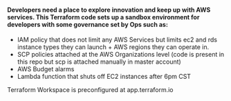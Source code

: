 #### Developers need a place to explore innovation and keep up with AWS services. This Terraform code sets up a sandbox environment for developers with some governance set by Ops such as: 
- IAM policy that does not limit any AWS Services but limits ec2 and rds instance types they can launch + AWS regions they can operate in. 
- SCP policies attached at the AWS Organizations level (code is present in this repo but scp is attached manually in master account)
- AWS Budget alarms 
- Lambda function that shuts off EC2 instances after 6pm CST 

Terraform Workspace is preconfigured at app.terraform.io 

